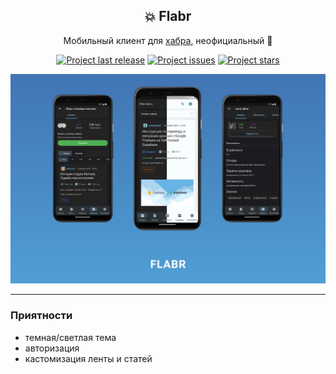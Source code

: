 <h2 align='center'>💥 Flabr</h2>
<p align='center'>Мобильный клиент для <a href="https://habr.com">хабра</a>, неофициальный 👀</p>
<p align="center">
  <a href="https://github.com/iska9der/flabr/releases"><img alt="Project last release" src="https://img.shields.io/github/v/release/iska9der/flabr"></a>
  <a href="https://github.com/iska9der/flabr/issues"><img alt="Project issues" src="https://img.shields.io/github/issues/iska9der/flabr"></a>
  <a href="https://github.com/iska9der/flabr/stargazers"><img alt="Project stars" src="https://img.shields.io/github/stars/iska9der/flabr"></a>
</p>

<p align='center'><img src="art/promo.png" width='800'/></p>
<hr/>

### Приятности

- темная/светлая тема
- авторизация
- кастомизация ленты и статей
